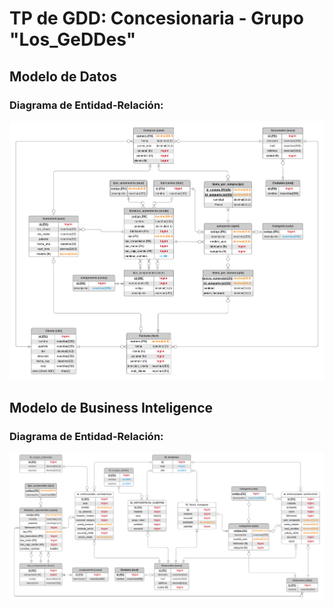 # TP de GDD: Concesionaria - Grupo "Los_GeDDes"

## Modelo de Datos
### Diagrama de Entidad-Relación: 
![DER](/Diagramas/DER.png)

## Modelo de Business Inteligence
### Diagrama de Entidad-Relación:
![DER_BI](/Diagramas/DER_BI.png)
